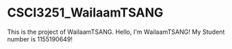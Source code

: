 # CSCI3251_WailaamTSANG
This is the project of WailaamTSANG.
Hello, I'm WailaamTSANG!
My Student number is 1155190649!
